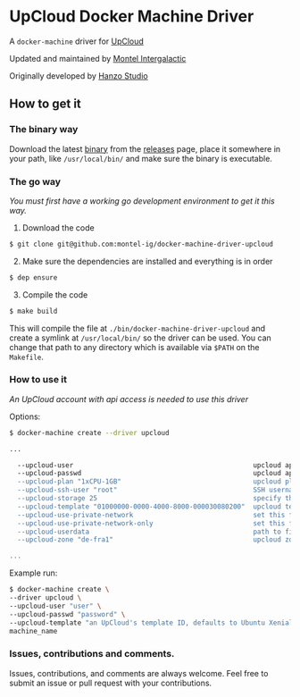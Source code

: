 # UpCloud Docker Machine Driver

A `docker-machine` driver for [UpCloud](https://www.upcloud.com/)

Updated and maintained by [Montel Intergalactic](https://www.montel.fi)

Originally developed by [Hanzo Studio](https://hanzo.es/)

## How to get it

### The binary way

Download the latest
[binary](https://github.com/montel-ig/docker-machine-driver-upcloud/releases/latest/download/docker-machine-driver-upcloud) from the
[releases](https://github.com/montel-ig/docker-machine-driver-upcloud/releases) page,
place it somewhere in your path, like `/usr/local/bin/` and make sure the binary is executable.

### The go way

_You must first have a working go development environment to get it this way._

1. Download the code
```bash
$ git clone git@github.com:montel-ig/docker-machine-driver-upcloud
```

2. Make sure the dependencies are installed and everything is in order
```bash
$ dep ensure
```

3. Compile the code
```bash
$ make build
```

This will compile the file at `./bin/docker-machine-driver-upcloud` and create a symlink at `/usr/local/bin/` so the driver can be used. You can change that path to any directory which is available via `$PATH` on the `Makefile`.

### How to use it

_An UpCloud account with api access is needed to use this driver_

Options:

```bash
$ docker-machine create --driver upcloud

...

  --upcloud-user                                             upcloud api access user [$UPCLOUD_USER]
  --upcloud-passwd                                           upcloud api access user's password [$UPCLOUD_PASSWD]
  --upcloud-plan "1xCPU-1GB"                                 upcloud plan [$UPCLOUD_PLAN]
  --upcloud-ssh-user "root"                                  SSH username [$UPCLOUD_SSH_USER]
  --upcloud-storage 25                                       specify the storage available for the server [$UPCLOUD_STORAGE]
  --upcloud-template "01000000-0000-4000-8000-000030080200"  upcloud template [$UPCLOUD_TEMPLATE]
  --upcloud-use-private-network                              set this flag to use private networking [$UPCLOUD_USE_PRIVATE_NETWORK]
  --upcloud-use-private-network-only                         set this flag to only use private networking [$UPCLOUD_USE_PRIVATE_NETWORK_ONLY]
  --upcloud-userdata                                         path to file with cloud-init user-data [$UPCLOUD_USERDATA]
  --upcloud-zone "de-fra1"                                   upcloud zone [$UPCLOUD_ZONE]

...

```

Example run:

```bash
$ docker-machine create \
--driver upcloud \
--upcloud-user "user" \
--upcloud-passwd "password" \
--upcloud-template "an UpCloud's template ID, defaults to Ubuntu Xenial" \
machine_name
```

### Issues, contributions and comments.

Issues, contributions, and comments are always welcome. Feel free to submit an issue or pull request with your contributions.
